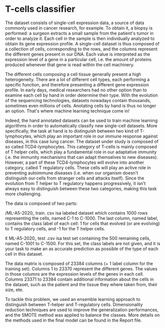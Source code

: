 # T-cells classifier


The dataset consists of single-cell expression data, a source of data commonly used in cancer research, for example. To obtain it, a biopsy is performed: a surgeon extracts a small sample from the patient's tumor in order to analyze it. Each cell in the sample is then individually analyzed to obtain its gene expression profile. A single-cell dataset is thus composed of a collection of cells, corresponding to the rows, and the columns represent the different genes present in our DNA. Each value is interpreted as the expression level of a gene in a particular cell, i.e. the amount of proteins produced whenever that gene is read within the cell machinery.

The different cells composing a cell tissue generally present a high heterogeneity. There are a lot of different cell types, each performing a specific function,
and therefore presenting a different gene expression profile. In early days, medical researchers had no other option than to examine each cell by hand in
order determine their type. With the evolution of the sequencing technologies, datasets nowadays contain thousands, sometimes even millions of cells.
Anotating cells by hand is thus no longer an option. That's where machine learning technique come in!

Indeed, the hand annotated datasets can be used to train machine learning algorithms in order to automatically classify new single-cell datasets. More
specifically, the task at hand is to distinguish between two kind of T-lymphocytes, which play an important role in our immune response against diseases, in this
case lung cancer. The dataset under study is composed of so called TCD4-lymphocytes. This category of T-cells is mainly composed of T helper cells, which
play a fundamental role in our adaptative immunity (.e. the immunity mechanisms that can adapt themselves to new diseases). However, a part of these
TCD4-lymphocytes will evolve into another category, called T regulatory cells. These cells will play an active role in preventing autoimmune diseases (i.e. when
our organism doesn't distinguish our cells from stranger cells and attacks itself). Since the evolution from T helper to T regulatory happens progressively, it
isn't always easy to distinguish between these two categories, making this task more challenging.


The data is composed of two parts:

/ML-A5-2020_ train. csv isa labeled dataset which contains 1000 rows representing the cells, named C-1 to C-1000. The last column, named label,
contains the class label of each cell: 1 for cells that evolved (or are evolving) to T regulatory cells, and -1 for the T helper cells.

¢ ML-A5-2020_ test .csv isa test set containing the 500 remaining cells, named C-1001 to C-1500. For this set, the class labels are not given, and it is your
task to make an as accurate prediction as possible of the type of each cell in this dataset.

The data matrix is composed of 23384 columns (+ 1 label column for the training set). Columns 1 to 23370 represent the different genes. The values in those
columns are the expression levels of the genes in each cell. Columns 23371 to 23384 contain additional information about the cells in the dataset, such as the
patient and the tissue they where taken from, their size, ete.



To tackle this problem, we used an ensemble learning approach to distinguish between T-helper and T-regulatory cells. Dimensionality reduction techniques are used to improve the generalization performances, and the SMOTE method was applied to balance the classes. More details on the methods used in the final model can be found in the Report file.

